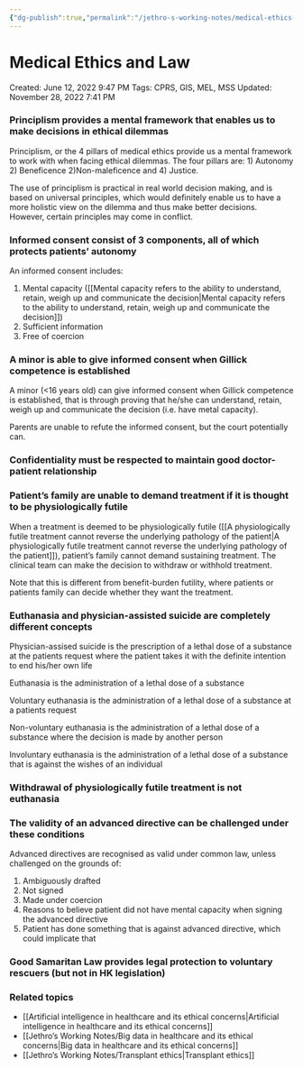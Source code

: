 ```yaml
---
{"dg-publish":true,"permalink":"/jethro-s-working-notes/medical-ethics-and-law/","dgPassFrontmatter":true}
---
```



# Medical Ethics and Law

Created: June 12, 2022 9:47 PM
Tags: CPRS, GIS, MEL, MSS
Updated: November 28, 2022 7:41 PM

### Principlism provides a mental framework that enables us to make decisions in ethical dilemmas

Principlism, or the 4 pillars of medical ethics provide us a mental framework to work with when facing ethical dilemmas. The four pillars are: 1) Autonomy 2) Beneficence 2)Non-maleficence and 4) Justice.

The use of principlism is practical in real world decision making, and is based on universal principles, which would definitely enable us to have a more holistic view on the dilemma and thus make better decisions. However, certain principles may come in conflict.

### Informed consent consist of 3 components, all of which protects patients’ autonomy

An informed consent includes:

1. Mental capacity ([[Mental capacity refers to the ability to understand, retain, weigh up and communicate the decision\|Mental capacity refers to the ability to understand, retain, weigh up and communicate the decision]])
2. Sufficient information
3. Free of coercion

### A minor is able to give informed consent when Gillick competence is established

A minor (<16 years old) can give informed consent when Gillick competence is established, that is through proving that he/she can understand, retain, weigh up and communicate the decision (i.e. have metal capacity).

Parents are unable to refute the informed consent, but the court potentially can.

### **Confidentiality must be respected to maintain good doctor-patient relationship**

### Patient’s family are unable to demand treatment if it is thought to be physiologically futile

When a treatment is deemed to be physiologically futile ([[A physiologically futile treatment cannot reverse the underlying pathology of the patient\|A physiologically futile treatment cannot reverse the underlying pathology of the patient]]), patient’s family cannot demand sustaining treatment. The clinical team can make the decision to withdraw or withhold treatment.

Note that this is different from benefit-burden futility, where patients or patients family can decide whether they want the treatment.

### Euthanasia and physician-assisted suicide are completely different concepts

Physician-assised suicide is the prescription of a lethal dose of a substance at the patients request where the patient takes it with the definite intention to end his/her own life

Euthanasia is the administration of a lethal dose of a substance

Voluntary euthanasia is the administration of a lethal dose of a substance at a patients request

Non-voluntary euthanasia is the administration of a lethal dose of a substance where the decision is made by another person

Involuntary euthanasia is the administration of a lethal dose of a substance that is against the wishes of an individual

### Withdrawal of physiologically futile treatment is not euthanasia

### The validity of an advanced directive can be challenged under these conditions

Advanced directives are recognised as valid under common law, unless challenged on the grounds of:

1. Ambiguously drafted
2. Not signed
3. Made under coercion
4. Reasons to believe patient did not have mental capacity when signing the advanced directive
5. Patient has done something that is against advanced directive, which could implicate that

### Good Samaritan Law provides legal protection to voluntary rescuers (but not in HK legislation)

### Related topics

- [[Artificial intelligence in healthcare and its ethical concerns\|Artificial intelligence in healthcare and its ethical concerns]]
- [[Jethro’s Working Notes/Big data in healthcare and its ethical concerns\|Big data in healthcare and its ethical concerns]]
- [[Jethro’s Working Notes/Transplant ethics\|Transplant ethics]]